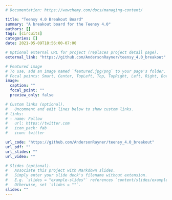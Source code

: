 ```yaml
---
# Documentation: https://wowchemy.com/docs/managing-content/

title: "Teensy 4.0 Breakout Board"
summary: "A breakout board for the Teensy 4.0"
authors: []
tags: [circuits]
categories: []
date: 2021-05-09T18:56:00-07:00

# Optional external URL for project (replaces project detail page).
external_link: "https://github.com/AndersonRayner/teensy_4.0_breakout"

# Featured image
# To use, add an image named `featured.jpg/png` to your page's folder.
# Focal points: Smart, Center, TopLeft, Top, TopRight, Left, Right, BottomLeft, Bottom, BottomRight.
image:
  caption: ""
  focal_point: ""
  preview_only: false

# Custom links (optional).
#   Uncomment and edit lines below to show custom links.
# links:
# - name: Follow
#   url: https://twitter.com
#   icon_pack: fab
#   icon: twitter

url_code: "https://github.com/AndersonRayner/teensy_4.0_breakout"
url_pdf: ""
url_slides: ""
url_video: ""

# Slides (optional).
#   Associate this project with Markdown slides.
#   Simply enter your slide deck's filename without extension.
#   E.g. `slides = "example-slides"` references `content/slides/example-slides.md`.
#   Otherwise, set `slides = ""`.
slides: ""
---
```

